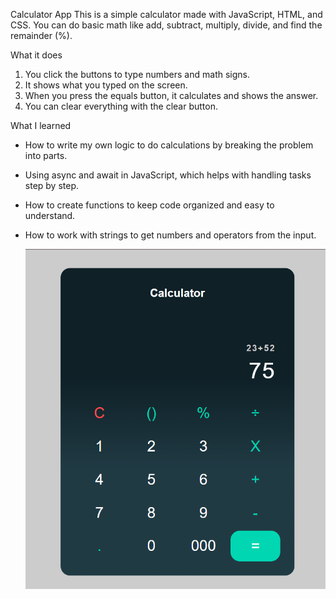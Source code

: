 Calculator App
This is a simple calculator made with JavaScript, HTML, and CSS. You can do basic math like add, subtract, multiply, divide, and find the remainder (%).

What it does
1. You click the buttons to type numbers and math signs.
2. It shows what you typed on the screen.
3. When you press the equals button, it calculates and shows the answer.
4. You can clear everything with the clear button.

What I learned
- How to write my own logic to do calculations by breaking the problem into parts.
- Using async and await in JavaScript, which helps with handling tasks step by step.
- How to create functions to keep code organized and easy to understand.
- How to work with strings to get numbers and operators from the input.

  ![Calculator Screenshot](images/Calculator.png)
